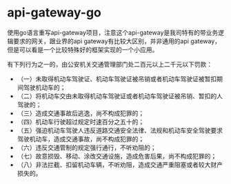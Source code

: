 # api-gateway-go
使用go语言重写api-gateway项目，注意这个api-gateway是我司特有的带业务逻辑要求的网关，跟业界的api gateway有比较大区别，并非通用的api gateway，但是可以看是一个比较特殊好的框架实现的一个小应用。


有下列行为之一的，由公安机关交通管理部门处二百元以上二千元以下罚款：

- （一）未取得机动车驾驶证、机动车驾驶证被吊销或者机动车驾驶证被暂扣期间驾驶机动车的；
- （二）将机动车交由未取得机动车驾驶证或者机动车驾驶证被吊销、暂扣的人驾驶的；
- （三）造成交通事故后逃逸，尚不构成犯罪的；
- （四）机动车行驶超过规定时速百分之五十的；
- （五）强迫机动车驾驶人违反道路交通安全法律、法规和机动车安全驾驶要求驾驶机动车，造成交通事故，尚不构成犯罪的；
- （六）违反交通管制的规定强行通行，不听劝阻的；
- （七）故意损毁、移动、涂改交通设施，造成危害后果，尚不构成犯罪的；
- （八）非法拦截、扣留机动车辆，不听劝阻，造成交通严重阻塞或者较大财产损失的。